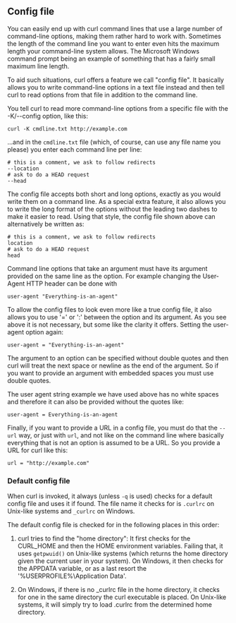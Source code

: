 ## Config file

You can easily end up with curl command lines that use a large number of
command-line options, making them rather hard to work with. Sometimes the
length of the command line you want to enter even hits the maximum length your
command-line system allows. The Microsoft Windows command prompt being an
example of something that has a fairly small maximum line length.

To aid such situations, curl offers a feature we call "config file". It
basically allows you to write command-line options in a text file instead and
then tell curl to read options from that file in addition to the command line.

You tell curl to read more command-line options from a specific file with the
-K/--config option, like this:

    curl -K cmdline.txt http://example.com

…and in the `cmdline.txt` file (which, of course, can use any file name you
please) you enter each command line per line:

    # this is a comment, we ask to follow redirects
    --location
    # ask to do a HEAD request
    --head

The config file accepts both short and long options, exactly as you would
write them on a command line. As a special extra feature, it also allows you
to write the long format of the options without the leading two dashes to make
it easier to read. Using that style, the config file shown above can
alternatively be written as:

    # this is a comment, we ask to follow redirects
    location
    # ask to do a HEAD request
    head

Command line options that take an argument must have its argument provided on
the same line as the option. For example changing the User-Agent HTTP header
can be done with

    user-agent "Everything-is-an-agent"

To allow the config files to look even more like a true config file, it also
allows you to use '=' or ':' between the option and its argument. As you see
above it is not necessary, but some like the clarity it offers. Setting the
user-agent option again:

    user-agent = "Everything-is-an-agent"

The argument to an option can be specified without double quotes and then curl
will treat the next space or newline as the end of the argument. So if you
want to provide an argument with embedded spaces you must use double quotes.

The user agent string example we have used above has no white spaces and
therefore it can also be provided without the quotes like:

    user-agent = Everything-is-an-agent

Finally, if you want to provide a URL in a config file, you must do that the
`--url` way, or just with `url`, and not like on the command line where
basically everything that is not an option is assumed to be a URL. So you
provide a URL for curl like this:

    url = "http://example.com"

### Default config file

When curl is invoked, it always (unless `-q` is used) checks for a default
config file and uses it if found. The file name it checks for is `.curlrc` on
Unix-like systems and `_curlrc` on Windows.

The default config file is checked for in the following places in this order:

1. curl tries to find the "home directory": It first checks for the CURL_HOME
and then the HOME environment variables. Failing that, it uses `getpwuid()` on
Unix-like systems (which returns the home directory given the current user in
your system). On Windows, it then checks for the APPDATA variable, or as a
last resort the '%USERPROFILE%\Application Data'.

2. On Windows, if there is no _curlrc file in the home directory, it checks for one
in the same directory the curl executable is placed. On Unix-like systems, it will
simply try to load .curlrc from the determined home directory.

